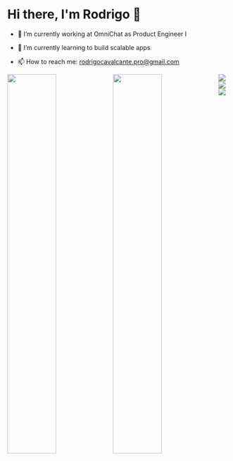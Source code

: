 # Hi there, I'm Rodrigo 👋
  
- 🔭 I’m currently working at OmniChat as Product Engineer I

- 🌱 I’m currently learning to build scalable apps

- 📫 How to reach me: rodrigocavalcante.pro@gmail.com
<!-- 🤔 I’m looking for help get a job -->
<!-- 💬 Ask me about -->
<!-- 👯 I’m looking to collaborate on ... -->

<img align="left" width="47%" src="https://github-readme-stats.vercel.app/api/top-langs/?username=rodrigoliveirac&layout=compact" />
<img align="left" width="47%" src="https://github-readme-stats.vercel.app/api?username=rodrigoliveirac&show_icons=true&theme=radical" />

<img align="left" src="https://img.shields.io/badge/kotlin-%230095D5.svg?style=for-the-badge&logo=kotlin&logoColor=white" />
<img align="left" src="https://img.shields.io/badge/java-%23ED8B00.svg?style=for-the-badge&logo=java&logoColor=white" />
<img src="https://img.shields.io/badge/Android%20Studio-3DDC84.svg?style=for-the-badge&logo=android-studio&logoColor=white" />







